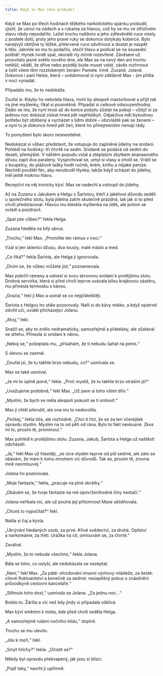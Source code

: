```yaml
---
title: Když se Max ráno probudil
---
```


Když se Max po třech hodinách těžkého narkotického spánku probudil, zjistil, že usnul na zádech a s rukama za hlavou, což by se mu ve střízlivém stavu nikdy nepodařilo. Ležel trochu našikmo a jeho zdřevěnělé ruce visely z postele dolů; prsty jeho pravé ruky se dokonce dotýkaly koberce. Bylo nanejvýš obtížné ty těžké, překrvené ruce zdvihnout a dostat je nazpět k tělu. Jakmile se mu to podařilo, otočil hlavu a podíval se na sousední polštář: Hynek tvrdě spal, okoralé rty mírně rozevřené. Závěsem už prosvítalo jasné světlo nového dne, ale Max se na nový den ani trochu netěšil; věděl, že dříve nebo později bude muset vstát, závěs rozhrnout a čelit všem těm rozzlobeným ženám: Pamele. Irmě. Zuzaně. Jolaně. Dokonce i paní Helze, která – uvědomoval si nyní zděšeně Max – jim přišla v noci vynadat.

  

Připadalo mu, že to nedokáže.

Zoufal si. Kdyby ho nebolela hlava, mohl by alespoň masturbovat a přijít tak na jiné myšlenky, říkal si posměšně. Připadal si celkově odsouzeníhodný. Zdálo se mu, že nyní musí až do konce pobytu zůstat na pokoji – vždyť si za jedinou noc dokázal získat hned pět nepřítelkyň. Odjakživa měl bytostnou potřebu být oblíbený a vycházet s lidmi dobře – obzvláště pak se ženami – a nyní tu je dokonce hned pět žen, které ho přinejmenším nemají rády.

To pomyšlení bylo skoro nesnesitelné.

Nedokázal si vůbec představit, že vstupuje do zaplněné jídelny na snídani. Pohlédl na hodinky: tři čtvrtě na sedm. Snídaně se podává od sedmi do deseti, přemýšlel. V náhlém popudu vstal a zteplalým zbytkem ananasového džusu zapil dva paraleny. Vysprchoval se, umyl si vlasy a oholil se. Vrátil se z koupelny, do plážové tašky hodil ručník, krém, knihu a nějaké peníze. Nechtěl pouštět fén, aby nevzbudil Hynka, takže když scházel do jídelny, měl ještě mokrou hlavu.

Recepční na něj ironicky kývl. Max se nadechl a vstoupil do jídelny.

Až na Zuzanu s Jakubem a Helgu s Šarlotou, kteří z jakéhosi důvodu seděli u společného stolu, byla jídelna zatím skutečně prázdná, tak jak si to před chvílí představoval. Hlavou mu bleskla myšlenka na útěk, ale potom se ovládl a pozdravil.

„Spal jste vůbec?“ řekla Helga.

Zuzana hleděla na bílý ubrus.

„Trochu,“ řekl Max. „Promiňte ten rámus v noci.“

Vzal si jen sklenici džusu, dva tousty, malé máslo a med.

„Co říká?“ řekla Šarlota, ale Helga ji ignorovala.

„Divím se, že vůbec můžete jíst,“ poznamenala.

Max pokrčil rameny a odnesl si svou skrovnou snídani k protějšímu stolu. Drobná servírka, která si před chvílí teprve uvázala bílou krajkovou zástěru, mu přinesla termosku s kávou.

„Grazia,“ řekl jí Max a usmál se co nejpřátelštěji.

Šarlota s Helgou ho stále pozorovaly. Nalil si do kávy mléko, a když opatrně zdvihl oči, uviděl přicházející Jolanu.

„Ahoj,“ řekl.

Snažil se, aby to znělo nedramaticky, samozřejmě a přátelsky, ale zůstával ve střehu. Přinesla si snídani k němu.

„Neboj se,“ pošeptala mu, „přísahám, že ti nebudu šahat na penis.“

S úlevou se zasmál.

„Doufal jsi, že tu takhle brzo nebudu, co?“ usmívala se.

Max se také usmíval.

„Je mi to úplně jasné,“ řekla. „Proč myslíš, že tu takhle brzo straším já?“

„Uvažujeme podobně,“ řekl Max. „Už jsem si toho všiml dřív.“

„Myslím, že bych se měla alespoň pokusit se ti omluvit.“

Max ji chtěl přerušit, ale ona mu to nedovolila.

„Počkej,“ řekla tiše, ale rozhodně. „Chci ti říct, že se za ten včerejšek opravdu stydím. Myslím na to od pěti od rána. Bylo to fakt nevkusné. Zkus mi to, prosím tě, prominout.“

Max pohlédl k protějšímu stolu: Zuzana, Jakub, Šarlota a Helga už naštěstí odcházeli.

„Já,“ řekl Max už hlasitěji, „se sice stydím teprve od půl sedmé, ale zato se obávám, že mám k tomu mnohem víc důvodů. Tak se, prosím tě, zrovna mně neomlouvej.“

Jolana ho pozorovala.

„Moje fantazie,“ řekla, „pracuje na plné obrátky.“

„Obávám se, že tvoje fantazie na mé opovrženíhodné činy nestačí.“

Jolana neříkala nic, ale už pouhá její přítomnost Maxe uklidňovala.

„Chceš to vypočítat?“ řekl.

Nalila si čaj a kývla.

„Ukrývání hledaných osob, za prvé. Křivé svědectví, za druhé. Opilství a narkománie, za třetí. Urážka na cti, omlouvám se, za čtvrté.“

Zaváhal.

„Myslím, že to nebude všechno,“ řekla Jolana.

Bála se toho, co uslyší, ale nedokázala se nezeptat.

„Není,“ řekl Max. „Za páté: ohrožování mravní výchovy mládeže, za šesté: citové fluktuantství a konečně za sedmé: neúspěšný pokus o znásilnění průvodkyně cestovní kanceláře.“

„Stihnuls toho dost,“ usmívala se Jolana. „Za jednu noc…“

Bolelo to. Žárlila a víc než kdy jindy si připadala ošklivá.

Max kývl směrem k místu, kde před chvílí seděla Helga.

„A samozřejmě rušení nočního klidu,“ doplnil.

Trochu se mu ulevilo.

„Jdu k moři,“ řekl.

„Smýt hříchy?“ řekla. „Očistit se?“

Někdy byl opravdu překvapený, jak jsou si blízcí.

„Pojď taky,“ navrhl jí upřímně.

